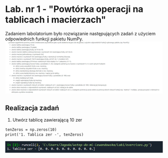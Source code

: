 # Lab. nr 1 - "Powtórka operacji na tablicach i macierzach"

Zadaniem labolatorium było rozwiązanie następujących zadań z użyciem odpowiednich funkcji pakietu NumPy.
![](https://github.com/jagodalewandowska/wstep-do-ml-lewandowska/blob/main/Lab1/screenshots/Screenshot_1.png?raw=true)

## Realizacja zadań
1. Utwórz tablicę zawierającą 10 zer
```
tenZeros = np.zeros(10)
print('1. Tablica zer -', tenZeros)
```
![](https://github.com/jagodalewandowska/wstep-do-ml-lewandowska/blob/main/Lab1/screenshots/Screenshot_2.png?raw=true)